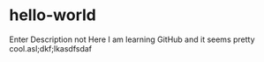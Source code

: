 # hello-world
Enter Description not Here
I am learning GitHub and it seems pretty cool.asl;dkf;lkasdfsdaf
